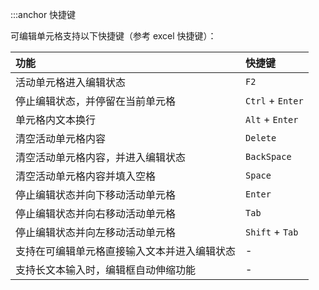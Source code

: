 :::anchor 快捷键

可编辑单元格支持以下快捷键（参考 excel 快捷键）：

| 功能                                         | 快捷键           |
| :------------------------------------------- | :--------------- |
| 活动单元格进入编辑状态                       | `F2`             |
| 停止编辑状态，并停留在当前单元格             | `Ctrl` + `Enter` |
| 单元格内文本换行                             | `Alt` + `Enter`  |
| 清空活动单元格内容                           | `Delete`         |
| 清空活动单元格内容，并进入编辑状态           | `BackSpace`      |
| 清空活动单元格内容并填入空格                 | `Space`          |
| 停止编辑状态并向下移动活动单元格             | `Enter`          |
| 停止编辑状态并向右移动活动单元格             | `Tab`            |
| 停止编辑状态并向左移动活动单元格             | `Shift` + `Tab`  |
| 支持在可编辑单元格直接输入文本并进入编辑状态 | -                |
| 支持长文本输入时，编辑框自动伸缩功能         | -                |
